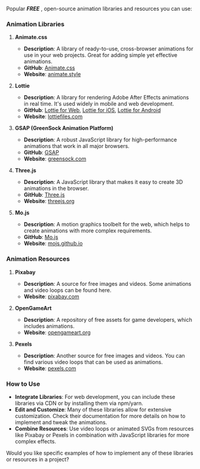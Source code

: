 Popular ___FREE___ , open-source animation libraries and resources you can use:

### Animation Libraries

1. **Animate.css**
   - **Description**: A library of ready-to-use, cross-browser animations for use in your web projects. Great for adding simple yet effective animations.
   - **GitHub**: [Animate.css](https://github.com/animate-css/animate.css)
   - **Website**: [animate.style](https://animate.style/)

2. **Lottie**
   - **Description**: A library for rendering Adobe After Effects animations in real time. It's used widely in mobile and web development.
   - **GitHub**: [Lottie for Web](https://github.com/airbnb/lottie-web), [Lottie for iOS](https://github.com/airbnb/lottie-ios), [Lottie for Android](https://github.com/airbnb/lottie-android)
   - **Website**: [lottiefiles.com](https://lottiefiles.com/)

3. **GSAP (GreenSock Animation Platform)**
   - **Description**: A robust JavaScript library for high-performance animations that work in all major browsers.
   - **GitHub**: [GSAP](https://github.com/greensock/GSAP)
   - **Website**: [greensock.com](https://greensock.com/)

4. **Three.js**
   - **Description**: A JavaScript library that makes it easy to create 3D animations in the browser.
   - **GitHub**: [Three.js](https://github.com/mrdoob/three.js/)
   - **Website**: [threejs.org](https://threejs.org/)

5. **Mo.js**
   - **Description**: A motion graphics toolbelt for the web, which helps to create animations with more complex requirements.
   - **GitHub**: [Mo.js](https://github.com/mojs/mojs)
   - **Website**: [mojs.github.io](https://mojs.github.io/)

### Animation Resources

1. **Pixabay**
   - **Description**: A source for free images and videos. Some animations and video loops can be found here.
   - **Website**: [pixabay.com](https://pixabay.com/)

2. **OpenGameArt**
   - **Description**: A repository of free assets for game developers, which includes animations.
   - **Website**: [opengameart.org](https://opengameart.org/)

3. **Pexels**
   - **Description**: Another source for free images and videos. You can find various video loops that can be used as animations.
   - **Website**: [pexels.com](https://www.pexels.com/)

### How to Use

- **Integrate Libraries**: For web development, you can include these libraries via CDN or by installing them via npm/yarn.
- **Edit and Customize**: Many of these libraries allow for extensive customization. Check their documentation for more details on how to implement and tweak the animations.
- **Combine Resources**: Use video loops or animated SVGs from resources like Pixabay or Pexels in combination with JavaScript libraries for more complex effects.

Would you like specific examples of how to implement any of these libraries or resources in a project?
